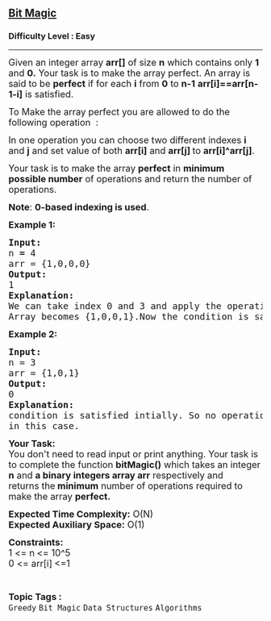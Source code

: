<h2><a href="https://www.geeksforgeeks.org/problems/bit-magic--170648/1?page=1&difficulty=Easy&status=unsolved&sortBy=latest">Bit Magic</a></h2><h3>Difficulty Level : Easy</h3><hr><div class="problems_problem_content__Xm_eO"><p><span style="font-size:18px">Given an integer array <strong>arr[]</strong> of size <strong>n</strong> which contains only <strong>1</strong> and <strong>0.</strong> Your task is to make the array perfect. An array is said to be <strong>perfect</strong> if for each <strong>i</strong> from <strong>0</strong> to <strong>n-1</strong> <strong>arr[i]==arr[n-1-i]</strong> is satisfied.&nbsp;</span></p>

<p><span style="font-size:18px">To Make the array perfect you are allowed to do the following operation &nbsp;:</span></p>

<p><span style="font-size:18px">In one operation you can choose two different indexes&nbsp;<strong>i</strong> and <strong>j</strong> and set value of both <strong>arr[i]</strong> and <strong>arr[j] </strong>to <strong>arr[i]^arr[j]</strong>.</span></p>

<p><span style="font-size:18px">Your task is to make the array <strong>perfect</strong> in <strong>minimum possible number</strong> of operations and return the number of operations.</span></p>

<p><span style="font-size:18px"><strong>Note</strong>: <strong>0-based indexing is used</strong>.</span></p>

<p><span style="font-size:18px"><strong>Example 1:</strong></span></p>

<pre><span style="font-size:18px"><strong>Input:</strong>
n<strong> = </strong>4
arr = {1,0,0,0}
<strong>Output:
</strong>1
<strong>Explanation:</strong>
We can take index 0 and 3 and apply the operation.
Array becomes {1,0,0,1}.Now the condition is satisfied </span></pre>

<p><span style="font-size:18px"><strong>Example 2:</strong></span></p>

<pre><span style="font-size:18px"><strong>Input:</strong>
n = 3
arr = {1,0,1}
<strong>Output:</strong>
0
<strong>Explanation:</strong>
condition is satisfied intially. So no operation is required
in this case.</span></pre>

<p><span style="font-size:18px"><strong>Your Task:</strong><br>
You don't need to read input or print anything. Your task is to complete the function <strong>bitMagic()</strong> which takes an integer <strong>n</strong> and <strong>a binary integers array arr</strong>&nbsp;respectively and returns&nbsp;the<strong> minimum</strong> number of operations required to make the array <strong>perfect.&nbsp;</strong></span></p>

<p><span style="font-size:18px"><strong>Expected Time Complexity:</strong>&nbsp;O(N)<br>
<strong>Expected Auxiliary Space:</strong>&nbsp;O(1)</span></p>

<p><span style="font-size:18px"><strong>Constraints:</strong><br>
1 &lt;= n<strong>&nbsp;</strong>&lt;= 10^5<br>
0 &lt;=&nbsp;arr[i]<strong>&nbsp;</strong>&lt;=1</span></p>
</div><br><p><span style=font-size:18px><strong>Topic Tags : </strong><br><code>Greedy</code>&nbsp;<code>Bit Magic</code>&nbsp;<code>Data Structures</code>&nbsp;<code>Algorithms</code>&nbsp;